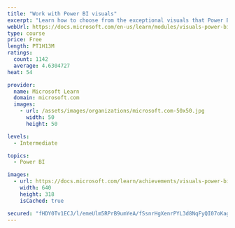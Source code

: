 ```yaml
---
title: "Work with Power BI visuals"
excerpt: "Learn how to choose from the exceptional visuals that Power BI makes available to you. Formatting visuals will direct the user’s attention to exactly where you want it, while helping to make the visual easier to read and interpret. You will also learn about how to use key performance indicators (KPIs)."
webUrl: https://docs.microsoft.com/en-us/learn/modules/visuals-power-bi/
type: course
price: Free
length: PT1H13M
ratings:
  count: 1142
  average: 4.6304727
heat: 54

provider:
  name: Microsoft Learn
  domain: microsoft.com
  images:
    - url: /assets/images/organizations/microsoft.com-50x50.jpg
      width: 50
      height: 50

levels:
  - Intermediate

topics:
  - Power BI

images:
  - url: https://docs.microsoft.com/learn/achievements/visuals-power-bi-social.png
    width: 640
    height: 318
    isCached: true

secured: "fHDY0Tv1ECJ/l/emeUlm5RPrB9umYeA/fSsnrHgXenrPYL3d8NqFyQI07oKaghHPROgkPG3zXCuIN2drep9dJwI/TzbeTjDh0NssA5TYageGvTH8lN2OQWduY8cOtT0bz4bSTeGM14kUwsHuSWTbwjKvuZjLf9S29jRcZNqL5TOMsd7zLDBTgik+vWaHDHynNjOhWujhlnTR/9ghXATNvI8gdpRodvLMzbtiA7UJD6xwE6CEwCNzIkROlWu2Cb0g4lNzxWS8c6u6TapQTtrl1Cmm9AIofCDvdaE/wCAIJ8TnA/IEZFNif02nhbrFODD7TnTeXzhLX7xd8bjkKQtQRvtX/JoN52ySxIu3gzW/2GGvjHnjECND4TTUR0v76Ymwj3f1LfkQcpXKmklaMBReK3UxHbCTYx0L1f8QeM5EkbQ=;LEO3Fp4di+d194Jv0LfOtw=="
---
```


